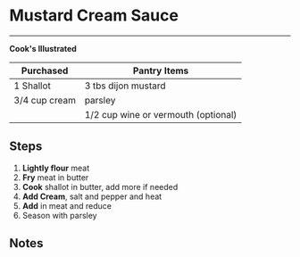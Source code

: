 # Mustard Cream Sauce
---
**Cook's Illustrated**

Purchased  | Pantry Items
-----------  | ------------
1 Shallot    | 3 tbs dijon mustard
3/4 cup cream | parsley
              | 1/2 cup wine or vermouth (optional)


## Steps

1. **Lightly flour** meat
2. **Fry** meat in butter
3. **Cook** shallot in butter, add more if needed
4. **Add Cream**, salt and pepper and heat
5. **Add** in meat and reduce
6. Season with parsley



## Notes
